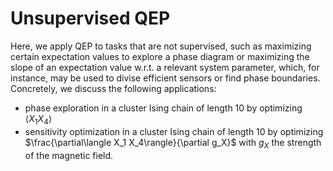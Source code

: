 # Unsupervised QEP

Here, we apply QEP to tasks that are not supervised, such as maximizing certain
expectation values to explore a phase diagram or maximizing the slope of an expectation
value w.r.t. a relevant system parameter, which, for instance, may be used to divise
efficient sensors or find phase boundaries.
Concretely, we discuss the following applications:
- phase exploration in a cluster Ising chain of length 10 by optimizing $\langle X_1 X_4\rangle$
- sensitivity optimization in a cluster Ising chain of length 10 by optimizing $\frac{\partial\langle X_1 X_4\rangle}{\partial g_X}$
with $g_X$ the strength of the magnetic field.
